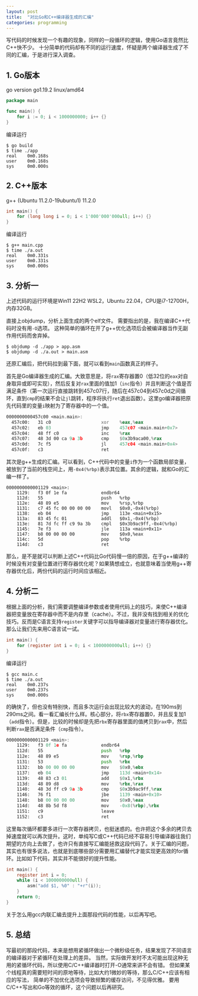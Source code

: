 ```yaml
---
layout: post
title:  "对比Go和C++编译器生成的汇编"
categories: programming
---
```




写代码的时候发现一个有趣的现象，同样的一段循环的逻辑，使用Go语言竟然比C++快不少。
十分简单的代码却有不同的运行速度，怀疑是两个编译器生成了不同的汇编，于是进行深入调查。

## 1. Go版本

go version go1.19.2 linux/amd64

```go
package main

func main() {
    for i := 0; i < 1000000000; i++ {}
}
```

编译运行

```shell
$ go build
$ time ./app
real    0m0.168s
user    0m0.168s
sys     0m0.000s
```

## 2. C++版本

g++ (Ubuntu 11.2.0-19ubuntu1) 11.2.0

```c++
int main() {
    for (long long i = 0; i < 1'000'000'000ull; i++) {}
}
```

编译运行

```shell
$ g++ main.cpp
$ time ./a.out
real    0m0.331s
user    0m0.331s
sys     0m0.000s
```

## 3. 分析一

上述代码的运行环境是Win11 22H2 WSL2，Ubuntu 22.04，CPU是i7-12700H，内存32GB。

直接上objdump，分析上面生成的两个elf文件。
需要指出的是，我在编译C++代码时没有用``-O``选项。
这种简单的循环在开了g++优化选项后会被编译器当作无副作用代码而舍弃掉。



```shell
$ objdump -d ./app > app.asm
$ objdump -d ./a.out > main.asm
```

还原汇编后，把代码拉到最下面，就可以看到``main``函数真正的样子。

首先是Go编译器生成的汇编。大致意思是，将``rax``寄存器置0（低32位的``eax``对自身取异或即可实现），然后反复对``rax``里面的值加1（``inc``指令）并且判断这个值是否满足条件（第一次运行直接跳转到457c07行，随后在457c04到457c0d之间循环，直到``cmp``的结果不会让``jl``跳转，程序将执行``ret``退出函数）。这里go编译器把原先代码里的变量``i``映射为了寄存器中的一个值。

```asm
0000000000457c00 <main.main>:
  457c00:	31 c0                	xor    %eax,%eax
  457c02:	eb 03                	jmp    457c07 <main.main+0x7>
  457c04:	48 ff c0             	inc    %rax
  457c07:	48 3d 00 ca 9a 3b    	cmp    $0x3b9aca00,%rax
  457c0d:	7c f5                	jl     457c04 <main.main+0x4>
  457c0f:	c3                   	ret
```

其次是g++生成的汇编。可以看到，C++代码中的变量``i``作为一个函数局部变量，被放到了当前的栈空间上，用``-0x4(%rbp)``表示其位置。其余的逻辑，就和Go的汇编一样了。

```
0000000000001129 <main>:
    1129:	f3 0f 1e fa          	endbr64
    112d:	55                   	push   %rbp
    112e:	48 89 e5             	mov    %rsp,%rbp
    1131:	c7 45 fc 00 00 00 00 	movl   $0x0,-0x4(%rbp)
    1138:	eb 04                	jmp    113e <main+0x15>
    113a:	83 45 fc 01          	addl   $0x1,-0x4(%rbp)
    113e:	81 7d fc ff c9 9a 3b 	cmpl   $0x3b9ac9ff,-0x4(%rbp)
    1145:	7e f3                	jle    113a <main+0x11>
    1147:	b8 00 00 00 00       	mov    $0x0,%eax
    114c:	5d                   	pop    %rbp
    114d:	c3                   	ret
```

那么，是不是就可以判断上述C++代码比Go代码慢一倍的原因，在于g++编译的时候没有对变量位置进行寄存器优化呢？如果猜想成立，也就意味着当使用g++寄存器优化后，两份代码的运行时间应该相近。


## 4. 分析二

根据上面的分析，我们需要调整编译参数或者使用代码上的技巧，来使C++编译器把变量放在寄存器中而不是内存里（cache）。不过，我并没有找到相关的优化技巧。反而是C语言支持``register``关键字可以指导编译器对变量进行寄存器优化。那么让我们先来用C语言试一试。


```c
int main() {
    for (register int i = 0; i < 1000000000ull; i++) {}
}
```

编译运行

```shell
$ gcc main.c
$ time ./a.out
real    0m0.237s
user    0m0.237s
sys     0m0.000s
```

的确快了，但也没有特别快，而且多次运行会出现比较大的波动，在190ms到290ms之间。看一看汇编长什么样。核心部分，将``rbx``寄存器置0，并且反复加1（``add``指令）。但是，比较的时候却是先把``rbx``寄存器里面的值拷贝到``rax``中，然后判断``rax``是否满足条件（``cmp``指令）。

```asm
0000000000001129 <main>:
    1129:	f3 0f 1e fa          	endbr64
    112d:	55                   	push   %rbp
    112e:	48 89 e5             	mov    %rsp,%rbp
    1131:	53                   	push   %rbx
    1132:	bb 00 00 00 00       	mov    $0x0,%ebx
    1137:	eb 04                	jmp    113d <main+0x14>
    1139:	48 83 c3 01          	add    $0x1,%rbx
    113d:	48 89 d8             	mov    %rbx,%rax
    1140:	48 3d ff c9 9a 3b    	cmp    $0x3b9ac9ff,%rax
    1146:	76 f1                	jbe    1139 <main+0x10>
    1148:	b8 00 00 00 00       	mov    $0x0,%eax
    114d:	48 8b 5d f8          	mov    -0x8(%rbp),%rbx
    1151:	c9                   	leave
    1152:	c3                   	ret
```

这里每次循环都要多进行一次寄存器拷贝，也挺迷惑的。也许把这个多余的拷贝去掉速度就可以再次提升。这时，单纯写C或C++代码已经不容易引导编译器往我们期望的方向上去做了，也许只有直接写汇编能拯救这段代码了。关于汇编的问题，其实也有很多说法，也就是到底哪些部分需要用汇编替代才能实现更高效的for循环。比如如下代码，其实并不能很好的提升性能。

```c
int main() {
    register int i = 0;
    while (i < 1000000000ull) {
        asm("add $1, %0" : "+r"(i));
    }
    return 0;
}
```

关于怎么用gcc内联汇编去提升上面那段代码的性能，以后再写吧。

## 5. 总结

写最初的那段代码，本来是想用紧循环做出一个微秒级任务，结果发现了不同语言的编译器对于紧循环在处理上的差异。
当然，实际做开发时不太可能出现这种无用的紧循环代码，所以使用C/C++编译器时打开-O通常来讲不会有错。
但如果某个线程真的需要短时间的原地等待，比如大约1微妙的等待，那么C/C++应该有相应的写法，
简单的不加优化选项会导致频繁的缓存访问，不见得优雅。
要用C/C++写出和Go等效的循环，这个问题以后再研究。
